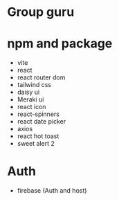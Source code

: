 # Group guru


# npm and package
- vite
- react
- react router dom
- tailwind css
- daisy ui
- Meraki ui
- react icon
- react-spinners
- react date picker
- axios
- react hot toast
- sweet alert 2

# Auth
- firebase (Auth and host)